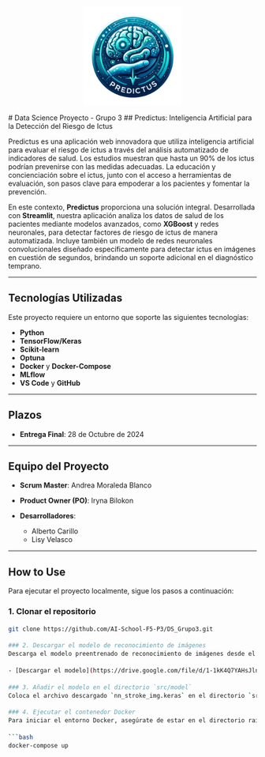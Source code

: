 <p align="center">
  <img src="src/images/predictus.png" alt="Proyecto Logo" width="200"/>
</p>
# Data Science Proyecto - Grupo 3
## Predictus: Inteligencia Artificial para la Detección del Riesgo de Ictus

Predictus es una aplicación web innovadora que utiliza inteligencia artificial para evaluar el riesgo de ictus a través del análisis automatizado de indicadores de salud. Los estudios muestran que hasta un 90% de los ictus podrían prevenirse con las medidas adecuadas. La educación y concienciación sobre el ictus, junto con el acceso a herramientas de evaluación, son pasos clave para empoderar a los pacientes y fomentar la prevención.

En este contexto, **Predictus** proporciona una solución integral. Desarrollada con **Streamlit**, nuestra aplicación analiza los datos de salud de los pacientes mediante modelos avanzados, como **XGBoost** y redes neuronales, para detectar factores de riesgo de ictus de manera automatizada. Incluye también un modelo de redes neuronales convolucionales diseñado específicamente para detectar ictus en imágenes en cuestión de segundos, brindando un soporte adicional en el diagnóstico temprano.

---

## Tecnologías Utilizadas

Este proyecto requiere un entorno que soporte las siguientes tecnologías:

- **Python** 
- **TensorFlow/Keras** 
- **Scikit-learn**
- **Optuna** 
- **Docker** y **Docker-Compose** 
- **MLflow** 
- **VS Code** y **GitHub** 
  
---
## Plazos

- **Entrega Final**: 28 de Octubre de 2024

---

## Equipo del Proyecto

- **Scrum Master**: Andrea Moraleda Blanco

- **Product Owner (PO)**: Iryna Bilokon

- **Desarrolladores**:
  - Alberto Carillo 
  - Lisy Velasco

---

## How to Use

Para ejecutar el proyecto localmente, sigue los pasos a continuación:

### 1. Clonar el repositorio

```bash
git clone https://github.com/AI-School-F5-P3/DS_Grupo3.git

### 2. Descargar el modelo de reconocimiento de imágenes
Descarga el modelo preentrenado de reconocimiento de imágenes desde el siguiente enlace y guárdalo como `nn_stroke_img.keras`:

- [Descargar el modelo](https://drive.google.com/file/d/1-1kK4Q7YAHsJlnbLlEQXfqYnO1A7Qcxl/view?usp=drive_link)

### 3. Añadir el modelo en el directorio `src/model`
Coloca el archivo descargado `nn_stroke_img.keras` en el directorio `src/model` de tu proyecto. Asegúrate de que la estructura del directorio sea la correcta.

### 4. Ejecutar el contenedor Docker
Para iniciar el entorno Docker, asegúrate de estar en el directorio raíz del proyecto y ejecuta el siguiente comando:

```bash
docker-compose up
